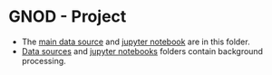 # GNOD - Project
- The [main data source](https://github.com/UmmuDem/Ummuhan/blob/main/Week%207/Labs/GNOD%20-%20Project/spottify_data.csv) and [jupyter notebook](https://github.com/UmmuDem/Ummuhan/blob/main/Week%207/Labs/GNOD%20-%20Project/2nd%20prototype%20-%20recommender.ipynb) are in this folder. 
- [Data sources](https://github.com/UmmuDem/Ummuhan/tree/main/Week%207/Labs/GNOD%20-%20Project/Data%20Sources) and [jupyter notebooks](https://github.com/UmmuDem/Ummuhan/tree/main/Week%207/Labs/GNOD%20-%20Project/Jupyter%20Notebooks) folders contain background processing. 
